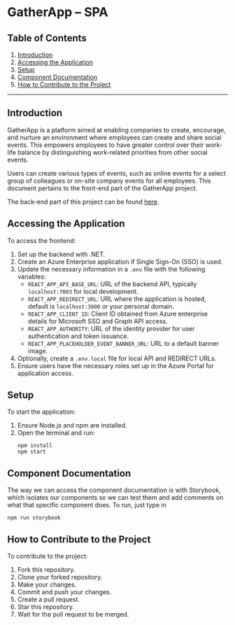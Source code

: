 # GatherApp – SPA

## Table of Contents

1. [Introduction](#introduction)
2. [Accessing the Application](#accessing-the-application)
3. [Setup](#setup)
4. [Component Documentation](#component-documentation)
5. [How to Contribute to the Project](#how-to-contribute-to-the-project)

---

## Introduction

GatherApp is a platform aimed at enabling companies to create, encourage, and nurture an environment where employees can create and share social events. This empowers employees to have greater control over their work-life balance by distinguishing work-related priorities from other social events.

Users can create various types of events, such as online events for a select group of colleagues or on-site company events for all employees. This document pertains to the front-end part of the GatherApp project.

The back-end part of this project can be found [here](#).

## Accessing the Application

To access the frontend:

1. Set up the backend with .NET.
2. Create an Azure Enterprise application if Single Sign-On (SSO) is used.
3. Update the necessary information in a `.env` file with the following variables:
   - `REACT_APP_API_BASE_URL`: URL of the backend API, typically `localhost:7003` for local development.
   - `REACT_APP_REDIRECT_URL`: URL where the application is hosted, default is `localhost:3000` or your personal domain.
   - `REACT_APP_CLIENT_ID`: Client ID obtained from Azure enterprise details for Microsoft SSO and Graph API access.
   - `REACT_APP_AUTHORITY`: URL of the identity provider for user authentication and token issuance.
   - `REACT_APP_PLACEHOLDER_EVENT_BANNER_URL`: URL to a default banner image.
4. Optionally, create a `.env.local` file for local API and REDIRECT URLs.
5. Ensure users have the necessary roles set up in the Azure Portal for application access.

## Setup

To start the application:

1. Ensure Node.js and npm are installed.
2. Open the terminal and run:
   ```
   npm install
   npm start
   ```

## Component Documentation

The way we can access the component documentation is with Storybook, which isolates our components so we can test them and add comments on what that specific component does. To run, just type in

```
npm run storybook
```

## How to Contribute to the Project

To contribute to the project:

1. Fork this repository.
2. Clone your forked repository.
3. Make your changes.
4. Commit and push your changes.
5. Create a pull request.
6. Star this repository.
7. Wait for the pull request to be merged.
